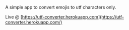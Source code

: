 A simple app to convert emojis to utf characters only.

Live @ [https://utf-converter.herokuapp.com](https://utf-converter.herokuapp.com/)